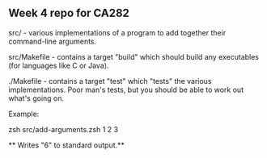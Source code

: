 Week 4 repo for CA282
---------------------

src/         - various implementations of a program to add together
               their command-line arguments.

src/Makefile - contains a target "build" which should build any
               executables (for languages like C or Java).

./Makefile   - contains a target "test" which "tests" the various
               implementations.  Poor man's tests, but you should
	       be able to work out what's going on.

Example:

   zsh src/add-arguments.zsh 1 2 3
   
  ** Writes "6" to standard output.**
